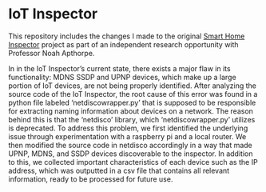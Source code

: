 # IoT Inspector

This repository includes the changes I made to the original [Smart Home Inspector](https://github.com/nyu-mlab/iot-inspector-client/tree/cr-dev) project as part of an independent research opportunity with Professor Noah Apthorpe.

In in the IoT Inspector’s current state, there exists a major flaw in its functionality: MDNS SSDP and UPNP devices, which make up a large portion of IoT devices, are not being properly identified. After analyzing the source code of the IoT Inspector, the root cause of this error was found in a python file labeled ‘netdiscowrapper.py’ that is supposed to be responsible for extracting naming information about devices on a network. The reason behind this is that the ‘netdisco’ library, which ‘netdiscowrapper.py’ utilizes is deprecated. To address this problem, we first identified the
underlying issue through experimentation with a raspberry pi and a local router. We then modified the source code in netdisco accordingly in a way that made UPNP, MDNS, and SSDP devices discoverable to
the inspector. In addition to this, we collected important characteristics of each device such as the IP address, which was outputted in a csv file that contains all relevant information, ready to be processed for
future use.
